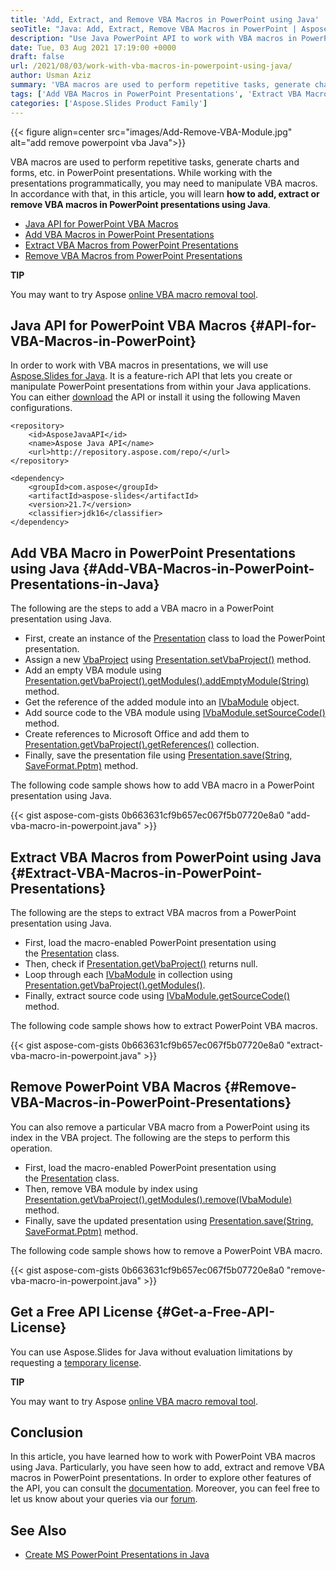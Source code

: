 ```yaml
---
title: 'Add, Extract, and Remove VBA Macros in PowerPoint using Java'
seoTitle: "Java: Add, Extract, Remove VBA Macros in PowerPoint | Aspose.Slides"
description: "Use Java PowerPoint API to work with VBA macros in PowerPoint using Java. Add, extract, and remove PowerPoint VBA macros using Java."
date: Tue, 03 Aug 2021 17:19:00 +0000
draft: false
url: /2021/08/03/work-with-vba-macros-in-powerpoint-using-java/
author: Usman Aziz
summary: 'VBA macros are used to perform repetitive tasks, generate charts and forms, etc. in PowerPoint presentations. While working with the presentations programmatically, you may need to manipulate VBA macros. In accordance with that, in this article, you will learn **how to add, extract or remove VBA macros in PowerPoint presentations using Java**.'
tags: ['Add VBA Macros in PowerPoint Presentations', 'Extract VBA Macros from PowerPoint Presentations', 'Java API for PowerPoint VBA Macros', 'Remove VBA Macros from PowerPoint Presentations']
categories: ['Aspose.Slides Product Family']
---
```




{{< figure align=center src="images/Add-Remove-VBA-Module.jpg" alt="add remove powerpoint vba Java">}}


VBA macros are used to perform repetitive tasks, generate charts and forms, etc. in PowerPoint presentations. While working with the presentations programmatically, you may need to manipulate VBA macros. In accordance with that, in this article, you will learn **how to add, extract or remove VBA macros in PowerPoint presentations using Java**.

*   [Java API for PowerPoint VBA Macros][1]
*   [Add VBA Macros in PowerPoint Presentations][2]
*   [Extract VBA Macros from PowerPoint Presentations][3]
*   [Remove VBA Macros from PowerPoint Presentations][4]

**TIP**

You may want to try Aspose [online VBA macro removal tool][5].

## Java API for PowerPoint VBA Macros {#API-for-VBA-Macros-in-PowerPoint}

In order to work with VBA macros in presentations, we will use [Aspose.Slides for Java][6]. It is a feature-rich API that lets you create or manipulate PowerPoint presentations from within your Java applications. You can either [download][7] the API or install it using the following Maven configurations.

```
<repository>
    <id>AsposeJavaAPI</id>
    <name>Aspose Java API</name>
    <url>http://repository.aspose.com/repo/</url>
</repository>
```
```
<dependency>
    <groupId>com.aspose</groupId>
    <artifactId>aspose-slides</artifactId>
    <version>21.7</version>
    <classifier>jdk16</classifier>
</dependency>
```

## Add VBA Macro in PowerPoint Presentations using Java {#Add-VBA-Macros-in-PowerPoint-Presentations-in-Java}

The following are the steps to add a VBA macro in a PowerPoint presentation using Java.

*   First, create an instance of the [Presentation][8] class to load the PowerPoint presentation.
*   Assign a new [VbaProject][9] using [Presentation.setVbaProject()][10] method.
*   Add an empty VBA module using [Presentation.getVbaProject().getModules().addEmptyModule(String)][11] method.
*   Get the reference of the added module into an [IVbaModule][12] object.
*   Add source code to the VBA module using [IVbaModule.setSourceCode()][13] method.
*   Create references to Microsoft Office and add them to [Presentation.getVbaProject().getReferences()][14] collection.
*   Finally, save the presentation file using [Presentation.save(String, SaveFormat.Pptm)][15] method.

The following code sample shows how to add VBA macro in a PowerPoint presentation using Java.

{{< gist aspose-com-gists 0b663631cf9b657ec067f5b07720e8a0 "add-vba-macro-in-powerpoint.java" >}}

## Extract VBA Macros from PowerPoint using Java {#Extract-VBA-Macros-in-PowerPoint-Presentations}

The following are the steps to extract VBA macros from a PowerPoint presentation using Java.

*   First, load the macro-enabled PowerPoint presentation using the [Presentation][16] class.
*   Then, check if [Presentation.getVbaProject()][17] returns null.
*   Loop through each [IVbaModule][18] in collection using [Presentation.getVbaProject().getModules()][19].
*   Finally, extract source code using [IVbaModule.getSourceCode()][20] method.

The following code sample shows how to extract PowerPoint VBA macros.

{{< gist aspose-com-gists 0b663631cf9b657ec067f5b07720e8a0 "extract-vba-macro-in-powerpoint.java" >}}

## Remove PowerPoint VBA Macros {#Remove-VBA-Macros-in-PowerPoint-Presentations}

You can also remove a particular VBA macro from a PowerPoint using its index in the VBA project. The following are the steps to perform this operation.

*   First, load the macro-enabled PowerPoint presentation using the [Presentation][21] class.
*   Then, remove VBA module by index using [Presentation.getVbaProject().getModules().remove(IVbaModule)][22] method.
*   Finally, save the updated presentation using [Presentation.save(String, SaveFormat.Pptm)][23] method.

The following code sample shows how to remove a PowerPoint VBA macro.

{{< gist aspose-com-gists 0b663631cf9b657ec067f5b07720e8a0 "remove-vba-macro-in-powerpoint.java" >}}

## Get a Free API License {#Get-a-Free-API-License}

You can use Aspose.Slides for Java without evaluation limitations by requesting a [temporary license][24].

**TIP**

You may want to try Aspose [online VBA macro removal tool][25].

## Conclusion

In this article, you have learned how to work with PowerPoint VBA macros using Java. Particularly, you have seen how to add, extract and remove VBA macros in PowerPoint presentations. In order to explore other features of the API, you can consult the [documentation][26]. Moreover, you can feel free to let us know about your queries via our [forum][27].

## See Also

*   [Create MS PowerPoint Presentations in Java][28]




[1]: #API-for-VBA-Macros-in-PowerPoint
[2]: #Add-VBA-Macros-in-PowerPoint-Presentations-in-Java
[3]: #Extract-VBA-Macros-in-PowerPoint-Presentations
[4]: #Remove-VBA-Macros-in-PowerPoint-Presentations
[5]: https://products.aspose.app/slides/remove-macros
[6]: https://products.aspose.com/slides/java
[7]: https://downloads.aspose.com/slides/java
[8]: https://apireference.aspose.com/slides/java/com.aspose.slides/Presentation
[9]: https://apireference.aspose.com/slides/java/com.aspose.slides/VbaProject
[10]: https://apireference.aspose.com/slides/java/com.aspose.slides/Presentation#setVbaProject-com.aspose.slides.IVbaProject-
[11]: https://apireference.aspose.com/slides/java/com.aspose.slides/IVbaModuleCollection#addEmptyModule-java.lang.String-
[12]: https://apireference.aspose.com/slides/java/com.aspose.slides/IVbaModule
[13]: https://apireference.aspose.com/slides/java/com.aspose.slides/IVbaModule#setSourceCode-java.lang.String-
[14]: https://apireference.aspose.com/slides/java/com.aspose.slides/IVbaProject#getReferences--
[15]: https://apireference.aspose.com/slides/java/com.aspose.slides/Presentation#save-java.lang.String-int-
[16]: https://apireference.aspose.com/slides/java/com.aspose.slides/Presentation
[17]: https://apireference.aspose.com/slides/java/com.aspose.slides/Presentation#getVbaProject--
[18]: https://apireference.aspose.com/slides/java/com.aspose.slides/IVbaModule
[19]: https://apireference.aspose.com/slides/java/com.aspose.slides/IVbaProject#getModules--
[20]: https://apireference.aspose.com/slides/java/com.aspose.slides/IVbaModule#getSourceCode--
[21]: https://apireference.aspose.com/slides/java/com.aspose.slides/Presentation
[22]: https://apireference.aspose.com/slides/java/com.aspose.slides/IVbaModuleCollection#remove-com.aspose.slides.IVbaModule-
[23]: https://apireference.aspose.com/slides/java/com.aspose.slides/Presentation#save-java.lang.String-int-
[24]: https://purchase.aspose.com/temporary-license
[25]: https://products.aspose.app/slides/remove-macros
[26]: https://docs.aspose.com/slides/java
[27]: https://forum.aspose.com/
[28]: https://blog.aspose.com/2021/01/18/create-powerpoint-presentations-using-java/






